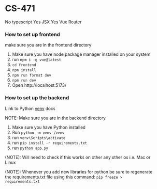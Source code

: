 # CS-471

No typescript
Yes JSX
Yes Vue Router


### How to set up frontend
make sure you are in the frontend directory
1. Make sure you have node package manager installed on your system
2. run ```npm i -g vue@latest```
3. ```cd frontend```
4. ```npm install```
5. ```npm run format dev```
6. ```npm run dev```
7. Open http://localhost:5173/


### How to set up the backend
Link to Python [venv](https://docs.python.org/3/library/venv.html) docs

NOTE: Make sure you are in the backend directory
1. Make sure you have Python installed
2. Run ```python -m venv /venv```
3. run ```venv\Scripts\activate```
4. run ```pip install -r requirements.txt```
5. run ```python app.py```

(NOTE): Will need to check if this works on other any other os i.e. Mac or Linux

(NOTE): Whenever you add new libraries for python be sure to regenerate the requirements.txt file using this command: 
```pip freeze > requirements.txt```

